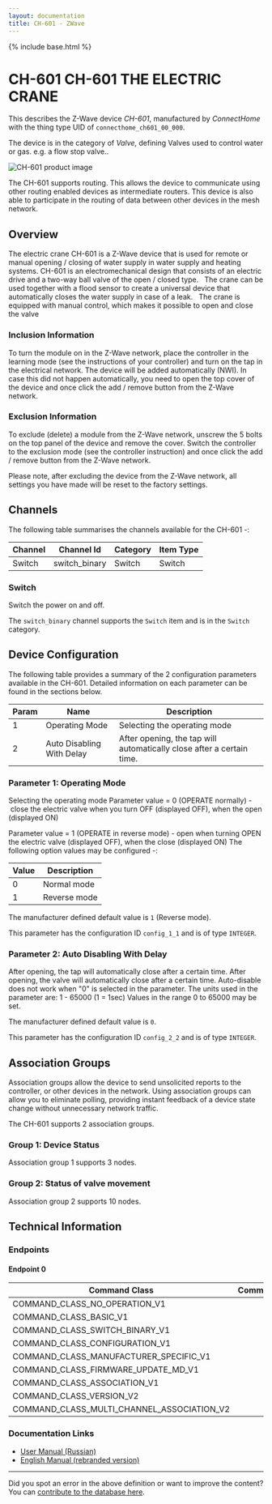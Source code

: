 ```yaml
---
layout: documentation
title: CH-601 - ZWave
---
```


{% include base.html %}

# CH-601 CH-601 THE ELECTRIC CRANE
This describes the Z-Wave device *CH-601*, manufactured by *ConnectHome* with the thing type UID of ```connecthome_ch601_00_000```.

The device is in the category of *Valve*, defining Valves used to control water or gas. e.g. a flow stop valve..

![CH-601 product image](https://www.cd-jackson.com/zwave_device_uploads/865/865_default.jpg)


The CH-601 supports routing. This allows the device to communicate using other routing enabled devices as intermediate routers.  This device is also able to participate in the routing of data between other devices in the mesh network.

## Overview

The electric crane CH-601 is a Z-Wave device that is used for remote or manual opening / closing of water supply in water supply and heating systems. CH-601 is an electromechanical design that consists of an electric drive and a two-way ball valve of the open / closed type.   The crane can be used together with a flood sensor to create a universal device that automatically closes the water supply in case of a leak.   The crane is equipped with manual control, which makes it possible to open and close the valve 

### Inclusion Information

To turn the module on in the Z-Wave network, place the controller in the learning mode (see the instructions of your controller) and turn on the tap in the electrical network. The device will be added automatically (NWI). In case this did not happen automatically, you need to open the top cover of the device and once click the add / remove button from the Z-Wave network.

### Exclusion Information

To exclude (delete) a module from the Z-Wave network, unscrew the 5 bolts on the top panel of the device and remove the cover. Switch the controller to the exclusion mode (see the controller instruction) and once click the add / remove button from the Z-Wave network.

Please note, after excluding the device from the Z-Wave network, all settings you have made will be reset to the factory settings.

## Channels

The following table summarises the channels available for the CH-601 -:

| Channel | Channel Id | Category | Item Type |
|---------|------------|----------|-----------|
| Switch | switch_binary | Switch | Switch | 

### Switch

Switch the power on and off.

The ```switch_binary``` channel supports the ```Switch``` item and is in the ```Switch``` category.



## Device Configuration

The following table provides a summary of the 2 configuration parameters available in the CH-601.
Detailed information on each parameter can be found in the sections below.

| Param | Name  | Description |
|-------|-------|-------------|
| 1 | Operating Mode | Selecting the operating mode |
| 2 | Auto Disabling With Delay | After opening, the tap will automatically close after a certain time. |

### Parameter 1: Operating Mode

Selecting the operating mode
Parameter value = 0 (OPERATE normally) - close the electric valve when you turn OFF (displayed OFF), when the open (displayed ON)

Parameter value = 1 (OPERATE in reverse mode) - open when turning OPEN the electric valve (displayed OFF), when the close (displayed ON)
The following option values may be configured -:

| Value  | Description |
|--------|-------------|
| 0 | Normal mode |
| 1 | Reverse mode |

The manufacturer defined default value is ```1``` (Reverse mode).

This parameter has the configuration ID ```config_1_1``` and is of type ```INTEGER```.


### Parameter 2: Auto Disabling With Delay

After opening, the tap will automatically close after a certain time.
After opening, the valve will automatically close after a certain time. Auto-disable does not work when "0" is selected in the parameter. The units used in the parameter are: 1 - 65000 (1 = 1sec)
Values in the range 0 to 65000 may be set.

The manufacturer defined default value is ```0```.

This parameter has the configuration ID ```config_2_2``` and is of type ```INTEGER```.


## Association Groups

Association groups allow the device to send unsolicited reports to the controller, or other devices in the network. Using association groups can allow you to eliminate polling, providing instant feedback of a device state change without unnecessary network traffic.

The CH-601 supports 2 association groups.

### Group 1: Device Status


Association group 1 supports 3 nodes.

### Group 2: Status of valve movement


Association group 2 supports 10 nodes.

## Technical Information

### Endpoints

#### Endpoint 0

| Command Class | Comment |
|---------------|---------|
| COMMAND_CLASS_NO_OPERATION_V1| |
| COMMAND_CLASS_BASIC_V1| |
| COMMAND_CLASS_SWITCH_BINARY_V1| |
| COMMAND_CLASS_CONFIGURATION_V1| |
| COMMAND_CLASS_MANUFACTURER_SPECIFIC_V1| |
| COMMAND_CLASS_FIRMWARE_UPDATE_MD_V1| |
| COMMAND_CLASS_ASSOCIATION_V1| |
| COMMAND_CLASS_VERSION_V2| |
| COMMAND_CLASS_MULTI_CHANNEL_ASSOCIATION_V2| |

### Documentation Links

* [User Manual (Russian) ](https://www.cd-jackson.com/zwave_device_uploads/865/ch-601-manual-rus.pdf)
* [English Manual (rebranded version)](https://www.cd-jackson.com/zwave_device_uploads/865/ZWaveWirelessWaterValveManual.pdf)

---

Did you spot an error in the above definition or want to improve the content?
You can [contribute to the database here](http://www.cd-jackson.com/index.php/zwave/zwave-device-database/zwave-device-list/devicesummary/865).
